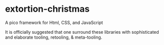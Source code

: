 # extortion-christmas
A pico framework for Html, CSS, and JavaScript

It is officially suggested that one surround these libraries with sophisticated and elaborate tooling, retooling, & meta-tooling.
